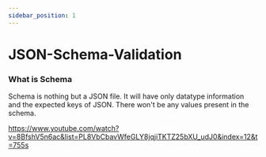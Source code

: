 ```yaml
---
sidebar_position: 1
---
```


# JSON-Schema-Validation

### What is Schema

Schema is nothing but a JSON file. It will have only datatype information and the expected keys of JSON. There won't be any values present in the schema.

https://www.youtube.com/watch?v=8BfshV5n6ac&list=PL8VbCbavWfeGLY8jqjiTKTZ25bXU_udJ0&index=12&t=755s
